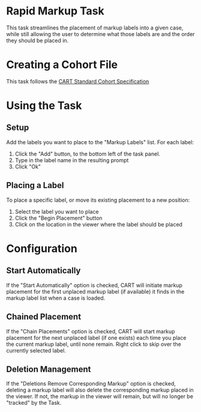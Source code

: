# Rapid Markup Task

This task streamlines the placement of markup labels into a given case, while still allowing the user to determine what those labels are and the order they should be placed in.

# Creating a Cohort File

This task follows the [CART Standard Cohort Specification](../../utils/README.md#the-cart-standard-format)

# Using the Task

## Setup

Add the labels you want to place to the "Markup Labels" list. For each label:

1. Click the "Add" button, to the bottom left of the task panel.
2. Type in the label name in the resulting prompt
3. Click "Ok"

## Placing a Label

To place a specific label, or move its existing placement to a new position:

1. Select the label you want to place
2. Click the "Begin Placement" button
3. Click on the location in the viewer where the label should be placed

# Configuration

## Start Automatically

If the "Start Automatically" option is checked, CART will initiate markup placement for the first unplaced markup label (if available) it finds in the markup label list when a case is loaded.

## Chained Placement

If the "Chain Placements" option is checked, CART will start markup placement for the next unplaced label (if one exists) each time you place the current markup label, until none remain. Right click to skip over the currently selected label.

## Deletion Management

If the "Deletions Remove Corresponding Markup" option is checked, deleting a markup label will also delete the corresponding markup placed in the viewer. If not, the markup in the viewer will remain, but will no longer be "tracked" by the Task.
